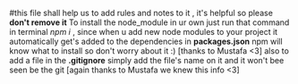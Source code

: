 #this file shall help us to add rules and notes to it , it's helpful so please **don't remove it**
To install the node_module in ur own just run that command in terminal _npm i_ , since when u add new node modules to your project it automatically get's added to the dependencies in __packages.json__ npm will know what to install so don't worry about it :) [thanks to Mustafa <3] 
also to add a file in the **.gitignore** simply add the file's name on it and it won't bee seen be the git [again thanks to Mustafa we knew this info <3]
